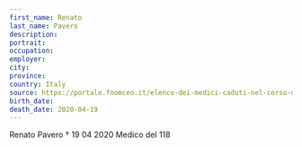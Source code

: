 ```yaml
---
first_name: Renato
last_name: Pavero
description: 
portrait: 
occupation: 
employer: 
city: 
province: 
country: Italy
source: https://portale.fnomceo.it/elenco-dei-medici-caduti-nel-corso-dellepidemia-di-covid-19/
birth_date: 
death_date: 2020-04-19
---
```


Renato Pavero † 19 04 2020
Medico del 118